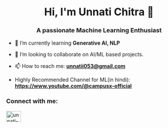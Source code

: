 <h1 align="center">Hi, I'm Unnati Chitra 👋</h1>
<h3 align="center">A passionate Machine Learning Enthusiast</h3>

- 🌱 I’m currently learning **Generative AI, NLP**

- 👯 I’m looking to collaborate on AI/ML based projects.

- 📫 How to reach me: **unnatii053@gmail.com**

- Highly Recommended Channel for ML(in hindi):  **<a href="https://www.youtube.com/@campusx-official">https://www.youtube.com/@campusx-official</a>**

<h3 align="left">Connect with me:</h3>
<p align="left">
<a href="https://linkedin.com/in/unnati-chitra-58b92b230" target="blank"><img align="center" src="https://raw.githubusercontent.com/rahuldkjain/github-profile-readme-generator/master/src/images/icons/Social/linked-in-alt.svg" alt="unnati-chitra-58b92b230" height="30" width="40" /></a>
</p>
